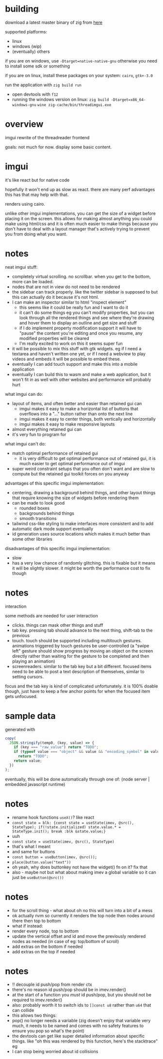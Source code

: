 # building

download a latest master binary of zig from [here](https://ziglang.org/download/)

supported platforms:

- linux
- windows (wip)
- (eventually) others

if you are on windows, use `-Dtarget=native-native-gnu` otherwise you need to install some sdk or something

if you are on linux, install these packages on your system: `cairo`, `gtk+-3.0`

run the application with `zig build run`

- open devtools with `f12`
- running the windows version on linux: `zig build -Dtarget=x86_64-windows-gnu` `wine zig-cache/bin/threadimgui.exe`

# overview

imgui rewrite of the threadreader frontend

goals: not much for now. display some basic content.

# imgui

it's like react but for native code

hopefully it won't end up as slow as react. there are many perf advantages this has that may help with that.

renders using cairo.

unlike other imgui implementations, you can get the size of a widget before placing it on the screen. this allows for making
almost anything you could make using html/css and it is often much easier to make things because you don't have to deal with
a layout manager that's actively trying to prevent you from doing what you want.

# notes

neat imgui stuff:

- completely virtual scrolling. no scrollbar. when you get to the bottom, more can be loaded.
- nodes that are not in view do not need to be rendered
- the sidebar can track properly. like the twitter sidebar is supposed to but this can actually do it because it's not html.
- I can make an inspector similar to html "inspect element"
  - this seems like it could be really fun and I want to do it
  - it can't do some things eg you can't modify properties, but you can look through all the rendered things and see where they're
    drawing and hover them to display an outline and get size and stuff
  - if I do implement property modification support it will have to "pause" the content you're editing and once you resume, any
    modified properties will be cleared
  - I'm really excited to work on this it seems super fun
- it will be possible to mix this stuff with gtk widgets. eg if I need a textarea and haven't written one yet, or if I need
  a webview to play videos and embeds it will be possible to embed these.
- eventually I can add touch support and make this into a mobile application
- eventually I can build this to wasm and make a web application, but it won't fit in as well with other websites and performance
  will probably hurt

what imgui can do:

- layout of items, and often better and easier than retained gui can
  - imgui makes it easy to make a horizontal list of buttons that overflows into a "…" button rather than onto the next line
  - imgui makes it easy to center things, both vertically and horizontally
  - imgui makes it easy to make responsive layouts
- almost everything retained gui can
- it's very fun to program for

what imgui can't do:

- match optimal performance of retained gui
  - it is very difficult to get optimal performance out of retained gui, it is much easier to get optimal performance out of imgui
- super weird constraint setups that you often don't want and are slow to compute but the retained gui toolkit forces on you anyway

advantages of this specific imgui implementation:

- centering, drawing a background behind things, and other layout things that require knowing the size of widgets before rendering them
- can be made to look good
  - rounded boxes
  - backgrounds behind things
  - smooth transitions
- tailwind css-like styling to make interfaces more consistent and to add automatic dark mode support eventually
- id generation uses source locations which makes it much better than some other libraries

disadvantages of this specific imgui implementation:

- slow
- has a very low chance of randomly glitching. this is fixable but it means it will be slightly slower. it might be worth the
  performance cost to fix though

# notes

interaction

some methods are needed for user interaction

- clicks. things can mask other things and stuff
- tab key. pressing tab should advance to the next thing, shift-tab to the previous
- touch. touch should be supported including multitouch gestures. animations triggered by touch gestures be user-controlled
  (a "swipe left" gesture should show progress by moving an object on the screen directly rather than waiting for the gesture
  to be completed and then playing an animation)
- screenreaders. similar to the tab key but a bit different. focused items need to be able to post a text description of
  themselves, similar to setting cursors.

focus and the tab key is kind of complicated unfortunately. it is 100% doable though, just have to keep a few anchor points for
when the focused item gets unfocused.

# sample data

generated with

```js
copy(
  JSON.stringify(temp0, (key, value) => {
    if (key === "raw_value") return "TODO";
    if (typeof value === "object" && value && "encoding_symbol" in value)
      return "TODO";
    return value;
  })
);
```

eventually, this will be done automatically through one of: (node server | embedded javascript runtime)

# notes

- rename hook functions `useX()`? like react
- `const state = blk: {const state = useState(imev, @src(), StateType); if(!state.initialized) state.value.* = StateType.init(); break :blk &state.value;}`
- uuh
- `const state = useState(imev, @src(), StateType)`
- that's what I meant
- and same for buttons
- `const button = useButton(imev, @src());`
- `place(button.value("text"))`
- oh yeah, why does buttonkey not have the widget() fn on it? fix that
- also - maybe not but what about making imev a global variable so it can just be `useButton(@src())`

# notes

- for the scroll thing - what about oh no this will turn into a bit of a mess
- ok actually nvm so currently it renders the top node then nodes around there then top to bottom
- what if instead:
- render every node, top to bottom
- update the vertical offset and id and move the previously rendered nodes as needed (in case of eg: top/bottom of scroll)
- add extras on the bottom if needed
- add extras on the top if needed

# notes

- !! decouple id push/pop from render ctx
- there's no reason id push/pop should be in imev.render()
- at the start of a function you _must_ id push/pop, but you should not be required to imev.render()
- also: probably worth it to switch ids to `[]const u8` rather than `u64` that can collide
- this allows two things:
- pop() no longer needs a variable (zig doesn't enjoy that variable very much, it needs to be named and comes with no safety features to ensure you pop so what's the point)
- the devtools can get like super detailed information about specific things. like "oh this was rendered by this function, here's the stacktrace" eg
- I can stop being worried about id collisions
